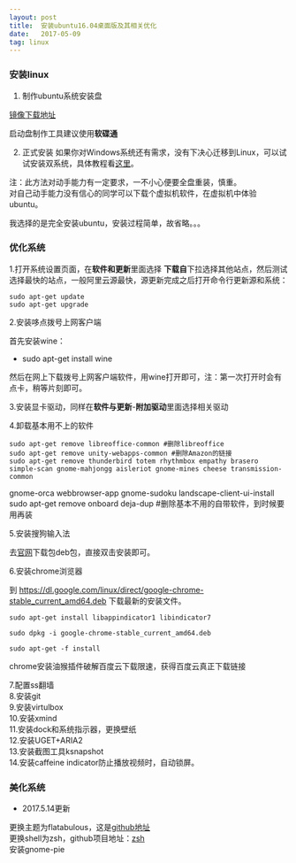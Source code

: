 ```yaml
---
layout: post
title:  安装ubuntu16.04桌面版及其相关优化
date:   2017-05-09
tag: linux
---
```


### 安装linux
1. 制作ubuntu系统安装盘
  
[镜像下载地址](http://releases.ubuntu.com/16.04/)

启动盘制作工具建议使用**软碟通**

2. 正式安装
如果你对Windows系统还有需求，没有下决心迁移到Linux，可以试试安装双系统，具体教程看[这里](http://www.jianshu.com/p/16b36b912b02)。

注：此方法对动手能力有一定要求，一不小心便要全盘重装，慎重。  
对自己动手能力没有信心的同学可以下载个虚拟机软件，在虚拟机中体验ubuntu。

我选择的是完全安装ubuntu，安装过程简单，故省略。。。

### 优化系统

1.打开系统设置页面，在**软件和更新**里面选择  **下载自**下拉选择其他站点，然后测试选择最快的站点，一般阿里云源最快，源更新完成之后打开命令行更新源和系统：

	sudo apt-get update   
	sudo apt-get upgrade

2.安装哆点拨号上网客户端

首先安装wine：

* sudo apt-get install wine

然后在网上下载拨号上网客户端软件，用wine打开即可，注：第一次打开时会有点卡，稍等片刻即可。


3.安装显卡驱动，同样在**软件与更新**-**附加驱动**里面选择相关驱动

4.卸载基本用不上的软件

	sudo apt-get remove libreoffice-common #删除libreoffice
	sudo apt-get remove unity-webapps-common #删除Amazon的链接
	sudo apt-get remove thunderbird totem rhythmbox empathy brasero simple-scan gnome-mahjongg aisleriot gnome-mines cheese transmission-common 
gnome-orca webbrowser-app gnome-sudoku  landscape-client-ui-install 
	sudo apt-get remove onboard deja-dup #删除基本不用的自带软件，到时候要用再装

5.安装搜狗输入法

去[官网](http://pinyin.sogou.com/linux/?r=pinyin)下载包deb包，直接双击安装即可。

6.安装chrome浏览器

到 https://dl.google.com/linux/direct/google-chrome-stable_current_amd64.deb 下载最新的安装文件。

	sudo apt-get install libappindicator1 libindicator7  

	sudo dpkg -i google-chrome-stable_current_amd64.deb   

	sudo apt-get -f install

chrome安装油猴插件破解百度云下载限速，获得百度云真正下载链接

7.配置ss翻墙  
8.安装git  
9.安装virtulbox  
10.安装xmind  
11.安装dock和系统指示器，更换壁纸  
12.安装UGET+ARIA2  
13.安装截图工具ksnapshot  
14.安装caffeine indicator防止播放视频时，自动锁屏。

### 美化系统

* 2017.5.14更新

更换主题为flatabulous，这是[github地址](https://github.com/anmoljagetia/Flatabulous)  
更换shell为zsh，github项目地址：[zsh](https://github.com/robbyrussell/oh-my-zsh)  
安装gnome-pie

	








